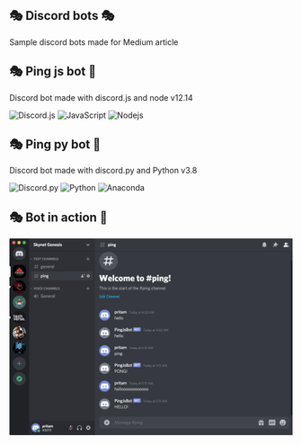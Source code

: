 🎭 Discord bots  🎭
------------------------------------------------------------
 Sample discord bots made for Medium article
 
 🎭 Ping js bot 🎱 
 ------------------------------------------------------------
 Discord bot made with discord.js and node v12.14
 
![Discord.js](https://img.shields.io/badge/-Discord.js-black?style=flat-square&logo=Discord)
![JavaScript](https://img.shields.io/badge/-JavaScript-black?style=flat-square&logo=javascript)
![Nodejs](https://img.shields.io/badge/-Node.js-black?style=flat-square&logo=Node.js)

🎭 Ping py bot 🎱 
 ------------------------------------------------------------
 Discord bot made with discord.py and Python v3.8
 
![Discord.py](https://img.shields.io/badge/-Discord.py-black?style=flat-square&logo=Discord)
![Python](https://img.shields.io/badge/-Python-black?style=flat-square&logo=Python)
![Anaconda](https://img.shields.io/badge/-Anaconda-42B029?style=flat-square&logo=Anaconda&logoColor=white)


🎭 Bot in action 🎉
-------------------------------------------------------------
<p align="center"><img src="documentation/assets/ping-pong-responses.png" /></p>


